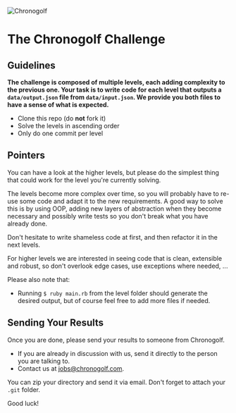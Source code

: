 ![Chronogolf][crest]

# The Chronogolf Challenge

## Guidelines

**The challenge is composed of multiple levels, each adding complexity to the previous one. Your task is to write code for each level that outputs a `data/output.json` file from `data/input.json`. We provide you both files to have a sense of what is expected.**

- Clone this repo (do **not** fork it)
- Solve the levels in ascending order
- Only do one commit per level

## Pointers

You can have a look at the higher levels, but please do the simplest thing that could work for the level you're currently solving.

The levels become more complex over time, so you will probably have to re-use some code and adapt it to the new requirements. A good way to solve this is by using OOP, adding new layers of abstraction when they become necessary and possibly write tests so you don't break what you have already done.

Don't hesitate to write shameless code at first, and then refactor it in the next levels.

For higher levels we are interested in seeing code that is clean, extensible and robust, so don't overlook edge cases, use exceptions where needed, ...

Please also note that:

- Running `$ ruby main.rb` from the level folder should generate the desired output, but of course feel free to add more files if needed.

## Sending Your Results

Once you are done, please send your results to someone from Chronogolf.

- If you are already in discussion with us, send it directly to the person you are talking to.
- Contact us at jobs@chronogolf.com.

You can zip your directory and send it via email. Don't forget to attach your `.git` folder.

Good luck!

[crest]: https://cdn2.chronogolf.com/assets/logos/Github%20-%20Header.png
